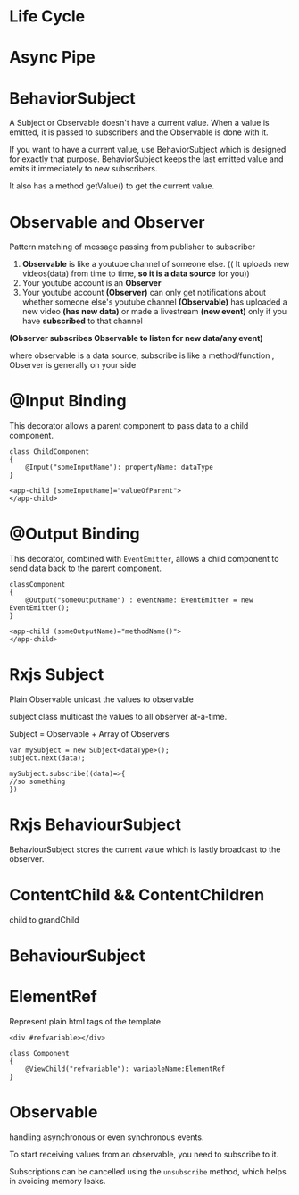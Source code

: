 # **Life Cycle**

# Async Pipe

# **BehaviorSubject**

A Subject or Observable doesn't have a current value. When a value is emitted, it is passed to subscribers and the Observable is done with it.

If you want to have a current value, use BehaviorSubject which is designed for exactly that purpose. BehaviorSubject keeps the last emitted value and emits it immediately to new subscribers.

It also has a method getValue() to get the current value.

# Observable and Observer

Pattern matching of message passing from publisher to subscriber

1. **Observable** is like a youtube channel of someone else. (( It uploads new videos(data) from time to time, **so it is a data source** for you))
2. Your youtube account is an **Observer**
3. Your youtube account **(Observer)** can only get notifications about whether someone else's youtube channel **(Observable)** has uploaded a new video **(has new data)** or made a livestream **(new event)** only if you have **subscribed** to that channel

**(Observer subscribes Observable to listen for new data/any event)**

where observable is a data source, subscribe is like a method/function , Observer is generally on your side

# @Input Binding

This decorator allows a parent component to pass data to a child component.

```
class ChildComponent
{
	@Input("someInputName"): propertyName: dataType
}

<app-child [someInputName]="valueOfParent">
</app-child>

```

# @Output Binding

This decorator, combined with `EventEmitter`, allows a child component to send data back to the parent component.

```
classComponent
{
	@Output("someOutputName") : eventName: EventEmitter = new EventEmitter();
}

<app-child (someOutputName)="methodName()">
</app-child>
```

# Rxjs Subject

Plain Observable unicast the values to observable

subject class multicast the values to all observer at-a-time.

Subject = Observable + Array of Observers

```
var mySubject = new Subject<dataType>();
subject.next(data);

mySubject.subscribe((data)=>{
//so something
})
```

# Rxjs BehaviourSubject

BehaviourSubject stores the current value which is lastly broadcast to the observer.

# ContentChild && ContentChildren

child to grandChild

# BehaviourSubject

# ElementRef

Represent plain html tags of the template

```
<div #refvariable></div>

class Component
{
	@ViewChild("refvariable"): variableName:ElementRef
}
```

# Observable

handling asynchronous or even synchronous events.

To start receiving values from an observable, you need to subscribe to it.

Subscriptions can be cancelled using the `unsubscribe` method, which helps in avoiding memory leaks.
